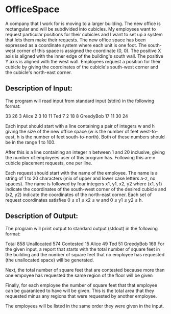 # OfficeSpace
A company that I work for is moving to a larger building. The new office is rectangular and will be subdivided into cubicles. My employees want to request particular positions for their cubicles and I want to set up a system that lets them make their requests.
The new office space has been expressed as a coordinate system where each unit is one foot. The south-west corner of this space is assigned the coordinate (0, 0). The positive X axis is aligned with the inner edge of the building's south wall. The positive Y axis is aligned with the west wall. Employees request a position for their cubicle by giving the coordinates of the cubicle's south-west corner and the cubicle's north-east corner.

## Description of Input:

The program will read input from standard input (stdin) in the following format:

33 26
3
Alice 2 3 10 11
Ted 7 2 18 8
GreedyBob 17 11 30 24

Each input should start with a line containing a pair of integers w and h giving the size of the new office space (w is the number of feet west-to-east, h is the number of feet south-to-north). Both of these numbers should be in the range 1 to 100.

After this is a line containing an integer n between 1 and 20 inclusive, giving the number of employees user of this program has. Following this are n cubicle placement requests, one per line.

Each request should start with the name of the employee. The name is a string of 1 to 20 characters (mix of upper and lower case letters a-z, no spaces). The name is followed by four integers x1, y1, x2, y2 where (x1, y1) indicate the coordinates of the south-west corner of the desired cubicle and (x2, y2) indicate the coordinates of the north-east corner. Each set of request coordinates satisfies 0 ≤ x1 ≤ x2 ≤ w and 0 ≤ y1 ≤ y2 ≤ h.

## Description of Output:

The program will print output to standard output (stdout) in the following format:

Total 858
Unallocated 574
Contested 15
Alice 49
Ted 51
GreedyBob 169
For the given input, a report that starts with the total number of square feet in the building and the number of square feet that no employee has requested (the unallocated space) will be generated.

Next, the total number of square feet that are contested because more than one empoyee has requested the same region of the floor will be given

Finally, for each employee the number of square feet that that employee can be guaranteed to have will be given. This is the total area that they requested minus any regions that were requested by another employee.

The employees will be listed in the same order they were given in the input.
